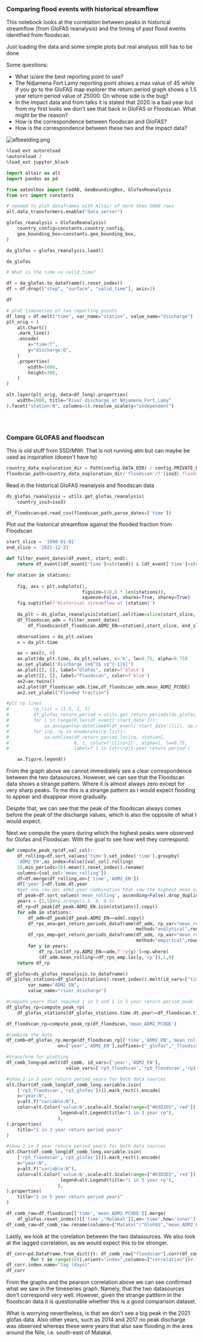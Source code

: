 ### Comparing flood events with historical streamflow

This notebook looks at the correlation between peaks in historical streamflow (from GloFAS reanalysis) and the timing of past flood events identified from floodscan. 

Just loading the data and some simple plots but real analysis still has to be done

Some questions: 
- What is/are the best reporting point to use? 
- The Ndjamena Fort Lamy reporting point shows a max value of 45 while 
if you go to the GloFAS map explorer the return period graph shows a 1.5 year return period value of 25000. On whose side is the bug? 
- In the impact data and from talks it is stated that 2020 is a bad year but from my first looks we don't see that back in GloFAS or Floodscan. What might be the reason? 
- How is the correspondence between floodscan and GloFAS? 
- How is the correspondence between these two and the impact data? 


![afbeelding.png](https://drive.google.com/uc?export=view&id=1bwjql5wk8kcBX6EGEOaFldo__-16Pp84)

```python
%load_ext autoreload
%autoreload 2
%load_ext jupyter_black
```

```python
import altair as alt
import pandas as pd

from aatoolbox import CodAB, GeoBoundingBox, GlofasReanalysis
from src import constants
```

```python
# needed to plot dataframes with Altair of more than 5000 rows
alt.data_transformers.enable("data_server")
```

```python
glofas_reanalysis = GlofasReanalysis(
    country_config=constants.country_config,
    geo_bounding_box=constants.geo_bounding_box,
)

da_glofas = glofas_reanalysis.load()
```

```python
da_glofas
```

```python
# What is the time vs valid_time?
```

```python
df = da_glofas.to_dataframe().reset_index()
df = df.drop(["step", "surface", "valid_time"], axis=1)
```

```python
df
```

```python
# plot timeseries of two reporting points
df_long = df.melt("time", var_name="station", value_name="discharge")
plt_orig = (
    alt.Chart()
    .mark_line()
    .encode(
        x="time:T",
        y="discharge:Q",
    )
    .properties(
        width=1000,
        height=300,
    )
)

alt.layer(plt_orig, data=df_long).properties(
    width=1000, title="River discharge at Ndjamena_Fort_Lamy"
).facet("station:N", columns=1).resolve_scale(y="independent")
```

```python

```

```python

```

```python

```

### Compare GLOFAS and floodscan
This is old stuff from SSD/MWI. That is not running atm but can maybe be used as inspiration (doesn't have to)

```python
country_data_exploration_dir = Path(config.DATA_DIR) / config.PRIVATE_DIR / "exploration" / iso3
floodscan_path=country_data_exploration_dir/'floodscan'/f'{iso3}_floodscan_adm2_stats.csv'
```

Read in the historical GloFAS reanalysis and floodscan data

```python
ds_glofas_reanalysis = utils.get_glofas_reanalysis(
    country_iso3=iso3)
```

```python
df_floodscan=pd.read_csv(floodscan_path,parse_dates=['time'])
```

Plot out the historical streamflow against the flooded fraction from Floodscan

```python
start_slice = '1998-01-01'
end_slice = '2021-12-31'

def filter_event_dates(df_event, start, end):
    return df_event[(df_event['time']<str(end)) & (df_event['time']>str(start))].reset_index()

for station in stations: 
        
    fig, axs = plt.subplots(1, 
                            figsize=(10,6 * len(stations)), 
                            squeeze=False, sharex=True, sharey=True)
    fig.suptitle(f'Historical streamflow at {station}')
    
    da_plt = ds_glofas_reanalysis[station].sel(time=slice(start_slice, end_slice))
    df_floodscan_adm = filter_event_dates(
        df_floodscan[df_floodscan.ADM2_EN==station],start_slice, end_slice) 

    observations = da_plt.values
    x = da_plt.time

    ax = axs[0, 0]
    ax.plot(da_plt.time, da_plt.values, c='k', lw=0.75, alpha=0.75)
    ax.set_ylabel('Discharge [m$^3$ s$^{-1}$]')
    ax.plot([], [], label="GloFas", color=f'black')
    ax.plot([], [], label="Floodscan", color=f'blue')
    ax2=ax.twinx()
    ax2.plot(df_floodscan_adm.time,df_floodscan_adm.mean_ADM2_PCODE)
    ax2.set_ylabel("Flooded fraction")

#plt rp lines
#         rp_list = [1.5, 2, 5]
#         df_glofas_return_period = utils.get_return_periods(ds_glofas_reanalysis, method='analytical')
#         for i in range(0,len(df_event['start_date'])):
#             ax.axvspan(np.datetime64(df_event['start_date'][i]), np.datetime64(df_event['end_date'][i]), alpha=0.25, color='#3ea7f7')
#         for irp, rp in enumerate(rp_list):
#             ax.axhline(df_return_period.loc[rp, station],  
#                        0, 1, color=f'C{irp+1}', alpha=1, lw=0.75, 
#                        label=f'1 in {str(rp)}-year return period')

    ax.figure.legend()
```

From the graph above we cannot immediately see a clear correspondence between the two datasources. However, we can see that the Floodscan data shows a strange pattern. Where it is almost always zero except for very sharp peaks. To me this is a strange pattern as I would expect flooding to appear and disappear more gradually. 

Despite that, we can see that the peak of the floodscan always comes before the peak of the discharge values, which is also the opposite of what I would expect. 


Next we compute the years during which the highest peaks were observed for Glofas and Floodscan. With the goal to see how well they correspond. 

```python
def compute_peak_rp(df,val_col):
    df_rolling=df.sort_values('time').set_index('time').groupby(
    'ADM2_EN',as_index=False)[val_col].rolling(
    10,min_periods=10).mean().reset_index().rename(
    columns={val_col:'mean_rolling'})
    df=df.merge(df_rolling,on=['time','ADM2_EN'])
    df['year']=df.time.dt.year
    #get one row per adm2-year combination that saw the highest mean value
    df_peak=df.sort_values('mean_rolling', ascending=False).drop_duplicates(['year','ADM2_EN'])
    years = [3,5]#np.arange(1.5, 6, 0.5)
    df_rp=df_peak[df_peak.ADM2_EN.isin(stations)].copy()
    for adm in stations:
        df_adm=df_peak[df_peak.ADM2_EN==adm].copy()
        df_rps_ana=get_return_periods_dataframe(df_adm, rp_var="mean_rolling",years=years,
                                                method="analytical",round_rp=False)
        df_rps_emp=get_return_periods_dataframe(df_adm, rp_var="mean_rolling",years=years,
                                                method="empirical",round_rp=False)
        for y in years:
            df_rp.loc[df_rp.ADM2_EN==adm,f'rp{y}']=np.where(
            (df_adm.mean_rolling>=df_rps_emp.loc[y,'rp']),1,0)
    return df_rp
```

```python
df_glofas=ds_glofas_reanalysis.to_dataframe()
df_glofas_stations=df_glofas[stations].reset_index().melt(id_vars=["time"], 
        var_name="ADM2_EN", 
        value_name="river_discharge")
```

```python
#compute years that reached 1 in 3 and 1 in 5 year return period peak
df_glofas_rp=compute_peak_rp(
    df_glofas_stations[df_glofas_stations.time.dt.year>=df_floodscan.time.dt.year.min()],'river_discharge')
```

```python
df_floodscan_rp=compute_peak_rp(df_floodscan,'mean_ADM2_PCODE')
```

```python
#combine the data
df_comb=df_glofas_rp.merge(df_floodscan_rp[['time','ADM2_EN','mean_rolling','year','rp3','rp5']],
                   on=['year','ADM2_EN'],suffixes=("_glofas","_floodscan"))
```

```python
#transform for plotting
df_comb_long=pd.melt(df_comb, id_vars=['year','ADM2_EN'], 
                      value_vars=['rp3_floodscan','rp5_floodscan','rp3_glofas','rp5_glofas'])
```

```python
#show 1 in 3 year return period years for both data sources
alt.Chart(df_comb_long[df_comb_long.variable.isin(
    ['rp3_floodscan','rp3_glofas'])]).mark_rect().encode(
    x="year:N",
    y=alt.Y("variable:N"),
    color=alt.Color('value:N',scale=alt.Scale(range=["#D3D3D3",'red']),
                    legend=alt.Legend(title="1 in 3 year rp"),
                   ),
).properties(
    title="1 in 3 year return period years"
)
```

```python
#show 1 in 3 year return period years for both data sources
alt.Chart(df_comb_long[df_comb_long.variable.isin(
    ['rp5_floodscan','rp5_glofas'])]).mark_rect().encode(
    x="year:N",
    y=alt.Y("variable:N"),
    color=alt.Color('value:N',scale=alt.Scale(range=["#D3D3D3",'red']),
                    legend=alt.Legend(title="1 in 5 year rp"),
                   ),
).properties(
    title="1 in 5 year return period years"
)
```

```python
df_comb_raw=df_floodscan[['time','mean_ADM2_PCODE']].merge(
    df_glofas.reset_index()[['time','Malakal']],on='time',how='inner')
df_comb_raw=df_comb_raw.rename(columns={"Malakal":"GloFAS","mean_ADM2_PCODE":"floodscan"})
```

Lastly, we look at the corelation between the two datasources. We also look at the lagged correlation, as we would expect this to be stronger. 

```python
df_corr=pd.DataFrame.from_dict({t: df_comb_raw["floodscan"].corr(df_comb_raw["GloFAS"].shift(t)) 
         for t in range(10)},orient="index",columns=["correlation"])#.T
df_corr.index.name="lag (days)"
df_corr
```

From the graphs and the pearson correlation above we can see confirmed what we saw in the timeseries graph. Namely, that the two datasources don't correspond very well. 
However, given the strange patttern in the floodscan data it is questionable whether this is a good comparison dataset. 

What is worrying nevertheless, is that we don't see a big peak in the 2021 glofas data. Also other years, such as 2014 and 2017 no peak discharge was observed whereas these were years that also saw flooding in the area around the Nile, i.e. south-east of Malakal. 

```python

```
